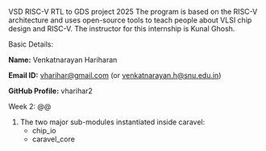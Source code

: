 VSD RISC-V RTL to GDS project 2025
The program is based on the RISC-V architecture and uses open-source tools to teach people about VLSI chip design and RISC-V. The instructor for this internship is Kunal Ghosh.

Basic Details:

**Name:** Venkatnarayan Hariharan

**Email ID:** vharihar@gmail.com (or venkatnarayan.h@snu.edu.in)

**GitHub Profile:** vharihar2

Week 2: @@

1. The two major sub-modules instantiated inside caravel:  
    - chip_io  
    - caravel_core  

